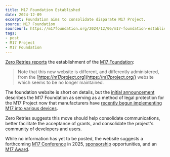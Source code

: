 ```yaml
---
title: M17 Foundation Established
date: 2024-12-09
excerpt: Foundation aims to consolidate disparate M17 Project.
source: M17 Foundation
sourceurl: https://m17foundation.org/2024/12/06/m17-foundation-established/
tags:
- post
- M17 Project
- M17 Foundation
---
```

[Zero Retries reports](https://www.zeroretries.org/p/zero-retries-0181?open=false#%C2%A7m-foundation-established) the establishment of the [M17 Foundation](https://m17foundation.org/):

> Note that this new website is different, and differently administered, from the [https://m17project.org](https://m17project.org/) website which seems to be no longer maintained.

The foundation website is short on details, but the [initial announcement](https://m17foundation.org/2024/12/06/m17-foundation-established/) describes the M17 Foundation as serving as a method of legal protection for the M17 Project now that manufacturers have [recently begun implementing M17 into various devices](http://daily.hamweekly.com/2024/07/first-m17-radios-are-shipping/).

Zero Retries suggests this move should help consolidate communications, better facilitate the acceptance of grants, and consolidate the project's community of developers and users.

While no information has yet to be posted, the website suggests a forthcoming [M17 Conference](https://m17foundation.org/m17-conference-2025/) in 2025, [sponsorship](https://m17foundation.org/sponsors/) opportunities, and an [M17 Award](https://m17foundation.org/m17-award/). 